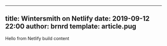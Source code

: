 ---
title: Wintersmith on Netlify
date: 2019-09-12 22:00
author: brnrd
template: article.pug
----

Hello from Netlify build content


